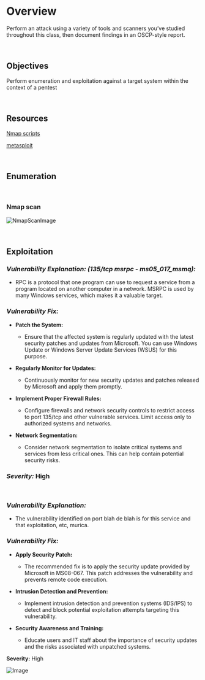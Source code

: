 # Overview

Perform an attack using a variety of tools and scanners you’ve studied throughout this class, then document findings in an OSCP-style report.

<br>

## Objectives

Perform enumeration and exploitation against a target system within the context of a pentest

<br>

## Resources

[Nmap scripts](https://nmap.org/)

[metasploit](https://www.metasploit.com/)

<br>

## Enumeration

<br>

### Nmap scan

![NmapScanImage]()

<br>

## Exploitation

<!-- Example: -->
### ***Vulnerability Explanation: (135/tcp msrpc - ms05_017_msmq):***

* RPC is a protocol that one program can use to request a service from a program located on another computer in a network. MSRPC is used by many Windows services, which makes it a valuable target.

### ***Vulnerability Fix:***

* **Patch the System:**
  * Ensure that the affected system is regularly updated with the latest security patches and updates from Microsoft. You can use Windows Update or Windows Server Update Services (WSUS) for this purpose.

* **Regularly Monitor for Updates:**
  * Continuously monitor for new security updates and patches released by Microsoft and apply them promptly.

* **Implement Proper Firewall Rules:**
  * Configure firewalls and network security controls to restrict access to port 135/tcp and other vulnerable services. Limit access only to authorized systems and networks.

* **Network Segmentation:**
  * Consider network segmentation to isolate critical systems and services from less critical ones. This can help contain potential security risks.

### ***Severity:*** High
<!-- Example -->

<br>

<!-- Example -->
### ***Vulnerability Explanation:***

* The vulnerability identified on port blah de blah is for this service and that exploitation, etc, murica.

### ***Vulnerability Fix:***

* **Apply Security Patch:**
  * The recommended fix is to apply the security update provided by Microsoft in MS08-067. This patch addresses the vulnerability and prevents remote code execution.

* **Intrusion Detection and Prevention:**
  * Implement intrusion detection and prevention systems (IDS/IPS) to detect and block potential exploitation attempts targeting this vulnerability.

* **Security Awareness and Training:**
  * Educate users and IT staff about the importance of security updates and the risks associated with unpatched systems.

**Severity:** High

![Image]()
<!-- Example -->
